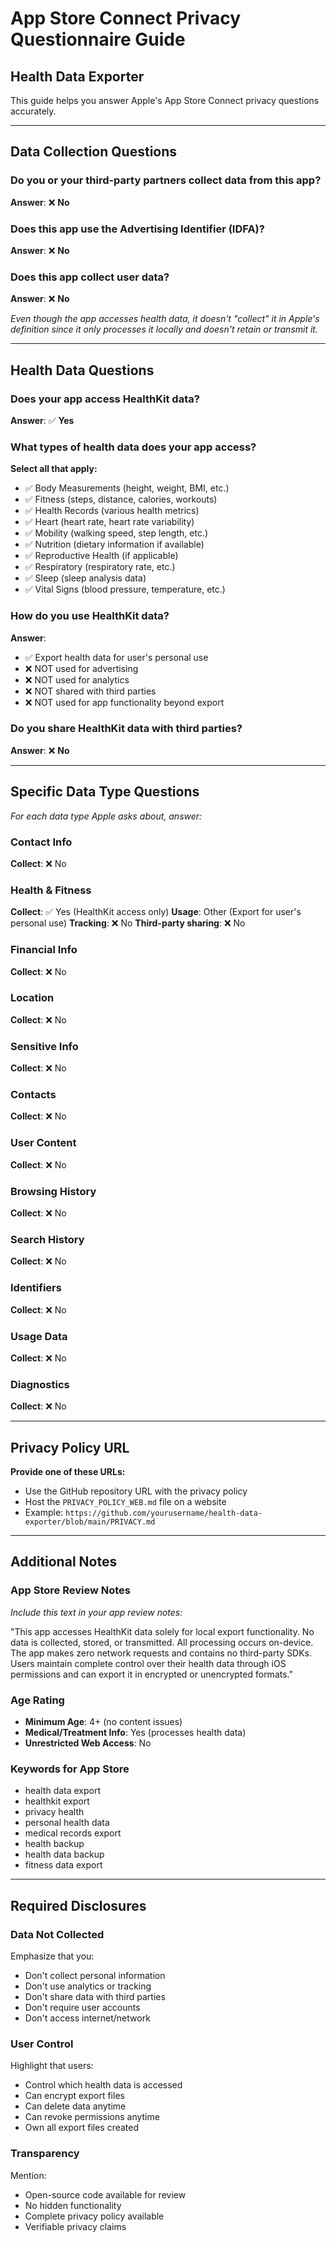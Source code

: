 # App Store Connect Privacy Questionnaire Guide
## Health Data Exporter

This guide helps you answer Apple's App Store Connect privacy questions accurately.

---

## Data Collection Questions

### Do you or your third-party partners collect data from this app?
**Answer**: ❌ **No**

### Does this app use the Advertising Identifier (IDFA)?
**Answer**: ❌ **No**

### Does this app collect user data?
**Answer**: ❌ **No**

*Even though the app accesses health data, it doesn't "collect" it in Apple's definition since it only processes it locally and doesn't retain or transmit it.*

---

## Health Data Questions

### Does your app access HealthKit data?
**Answer**: ✅ **Yes**

### What types of health data does your app access?
**Select all that apply:**
- ✅ Body Measurements (height, weight, BMI, etc.)
- ✅ Fitness (steps, distance, calories, workouts)
- ✅ Health Records (various health metrics)
- ✅ Heart (heart rate, heart rate variability)
- ✅ Mobility (walking speed, step length, etc.)
- ✅ Nutrition (dietary information if available)
- ✅ Reproductive Health (if applicable)
- ✅ Respiratory (respiratory rate, etc.)
- ✅ Sleep (sleep analysis data)
- ✅ Vital Signs (blood pressure, temperature, etc.)

### How do you use HealthKit data?
**Answer**: 
- ✅ Export health data for user's personal use
- ❌ NOT used for advertising
- ❌ NOT used for analytics  
- ❌ NOT shared with third parties
- ❌ NOT used for app functionality beyond export

### Do you share HealthKit data with third parties?
**Answer**: ❌ **No**

---

## Specific Data Type Questions

*For each data type Apple asks about, answer:*

### Contact Info
**Collect**: ❌ No

### Health & Fitness  
**Collect**: ✅ Yes (HealthKit access only)
**Usage**: Other (Export for user's personal use)
**Tracking**: ❌ No
**Third-party sharing**: ❌ No

### Financial Info
**Collect**: ❌ No

### Location
**Collect**: ❌ No

### Sensitive Info
**Collect**: ❌ No

### Contacts
**Collect**: ❌ No

### User Content
**Collect**: ❌ No

### Browsing History
**Collect**: ❌ No

### Search History
**Collect**: ❌ No

### Identifiers
**Collect**: ❌ No

### Usage Data
**Collect**: ❌ No

### Diagnostics
**Collect**: ❌ No

---

## Privacy Policy URL

**Provide one of these URLs:**
- Use the GitHub repository URL with the privacy policy
- Host the `PRIVACY_POLICY_WEB.md` file on a website
- Example: `https://github.com/yourusername/health-data-exporter/blob/main/PRIVACY.md`

---

## Additional Notes

### App Store Review Notes
*Include this text in your app review notes:*

"This app accesses HealthKit data solely for local export functionality. No data is collected, stored, or transmitted. All processing occurs on-device. The app makes zero network requests and contains no third-party SDKs. Users maintain complete control over their health data through iOS permissions and can export it in encrypted or unencrypted formats."

### Age Rating
- **Minimum Age**: 4+ (no content issues)
- **Medical/Treatment Info**: Yes (processes health data)
- **Unrestricted Web Access**: No

### Keywords for App Store
- health data export
- healthkit export  
- privacy health
- personal health data
- medical records export
- health backup
- health data backup
- fitness data export

---

## Required Disclosures

### Data Not Collected
Emphasize that you:
- Don't collect personal information
- Don't use analytics or tracking
- Don't share data with third parties
- Don't require user accounts
- Don't access internet/network

### User Control
Highlight that users:
- Control which health data is accessed
- Can encrypt export files
- Can delete data anytime
- Can revoke permissions anytime
- Own all export files created

### Transparency
Mention:
- Open-source code available for review
- No hidden functionality
- Complete privacy policy available
- Verifiable privacy claims